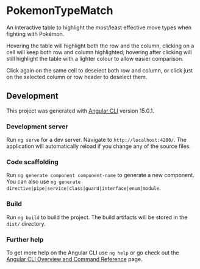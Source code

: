 # PokemonTypeMatch

An interactive table to highlight the most/least effective move types when fighting with Pokémon.

Hovering the table will highlight both the row and the column, clicking on a cell will keep both row and column highlighted; hovering after clicking will still highlight the table with a lighter colour to allow easier comparison.

Click again on the same cell to deselect both row and column, or click just on the selected column or row header to deselect them.

## Development

This project was generated with [Angular CLI](https://github.com/angular/angular-cli) version 15.0.1.

### Development server

Run `ng serve` for a dev server. Navigate to `http://localhost:4200/`. The application will automatically reload if you change any of the source files.

### Code scaffolding

Run `ng generate component component-name` to generate a new component. You can also use `ng generate directive|pipe|service|class|guard|interface|enum|module`.

### Build

Run `ng build` to build the project. The build artifacts will be stored in the `dist/` directory.

### Further help

To get more help on the Angular CLI use `ng help` or go check out the [Angular CLI Overview and Command Reference](https://angular.io/cli) page.
